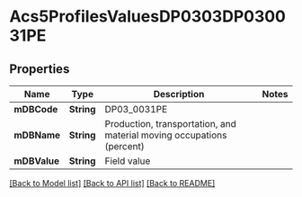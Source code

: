 # Acs5ProfilesValuesDP0303DP030031PE

## Properties
Name | Type | Description | Notes
------------ | ------------- | ------------- | -------------
**mDBCode** | **String** | DP03_0031PE | 
**mDBName** | **String** | Production, transportation, and material moving occupations (percent) | 
**mDBValue** | **String** | Field value | 

[[Back to Model list]](../README.md#documentation-for-models) [[Back to API list]](../README.md#documentation-for-api-endpoints) [[Back to README]](../README.md)


